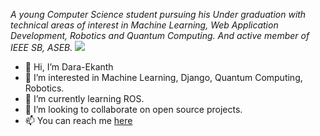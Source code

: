 _A young Computer Science student pursuing his Under graduation with technical areas of interest in Machine Learning, Web Application Development, Robotics and Quantum Computing. And active member of IEEE SB, ASEB._
<img src="https://github-readme-stats.vercel.app/api?username=Dara-Ekanth&&show_icons=true&title_color=ffffff&icon_color=bb2acf&text_color=daf7dc&bg_color=151515">
- 👋 Hi, I’m Dara-Ekanth
- 👀 I’m interested in Machine Learning, Django, Quantum Computing, Robotics.
- 🌱 I’m currently learning ROS.
- 💞️ I’m looking to collaborate on open source projects.
- 📫 You can reach me [here](https://www.linkedin.com/in/dara-ekanth-1b7681179/)

<!---
Dara-Ekanth/Dara-Ekanth is a ✨ special ✨ repository because its `README.md` (this file) appears on your GitHub profile.
You can click the Preview link to take a look at your changes.
--->
